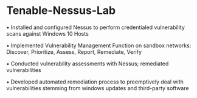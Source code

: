 # Tenable-Nessus-Lab

• Installed and configured Nessus to perform credentialed vulnerability scans against Windows 10 Hosts

• Implemented Vulnerability Management Function on sandbox networks: Discover, Prioritize, Assess, Report, Remediate, Verify

• Conducted vulnerability assessments with Nessus; remediated vulnerabilities

• Developed automated remediation process to preemptively deal with vulnerabilities stemming from windows updates and third-party software
